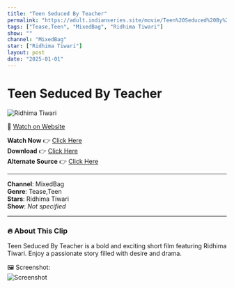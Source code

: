```yaml
---
title: "Teen Seduced By Teacher"
permalink: "https://adult.indianseries.site/movie/Teen%20Seduced%20By%20Teacher"
tags: ["Tease,Teen", "MixedBag", "Ridhima Tiwari"]
show: ""
channel: "MixedBag"
star: ["Ridhima Tiwari"]
layout: post
date: "2025-01-01"
---
```


# Teen Seduced By Teacher

![Ridhima Tiwari](https://shorts.desisins.com/wp-content/uploads/2023/12/Teen-Seduced-By-Teacher-Ridhima-Tiwari-DesiSins.com_.jpg)

🔗 [Watch on Website](https://adult.indianseries.site/movie/Teen%20Seduced%20By%20Teacher)

**Watch Now** 👉 [Click Here](https://adult.indianseries.site/movie/Teen%20Seduced%20By%20Teacher)  
**Download** 👉 [Click Here](https://adult.indianseries.site/movie/Teen%20Seduced%20By%20Teacher)  
**Alternate Source** 👉 [Click Here](https://adult.indianseries.site/movie/Teen%20Seduced%20By%20Teacher)

---

**Channel**: MixedBag  
**Genre**: Tease,Teen  
**Stars**: Ridhima Tiwari  
**Show**: *Not specified*

---

### 🔥 About This Clip

Teen Seduced By Teacher is a bold and exciting short film featuring Ridhima Tiwari. Enjoy a passionate story filled with desire and drama.
 
🖼️ Screenshot:  
![Screenshot](https://shorts.desisins.com/wp-content/uploads/2023/12/Teen-Seduced-By-Teacher-Ridhima-Tiwari-DesiSins.com_.jpg)
